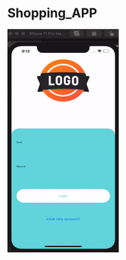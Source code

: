 # Shopping_APP

   <img align="left" width="250" height="500" img src="ezgif.com-video-to-gif.gif">

